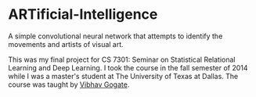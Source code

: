 # ARTificial-Intelligence
A simple convolutional neural network that attempts to identify the movements and artists of visual art.

This was my final project for CS 7301: Seminar on Statistical Relational Learning and Deep Learning. I took the course in the fall semester of 2014 while I was a master's student at The University of Texas at Dallas. The course was taught by [Vibhav Gogate](http://www.hlt.utdallas.edu/~vgogate/).
